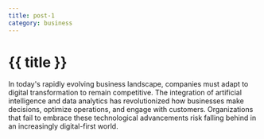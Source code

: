 ```yaml
---
title: post-1
category: business
---
```


# {{ title }}

In today's rapidly evolving business landscape, companies must adapt to digital transformation to remain competitive. The integration of artificial intelligence and data analytics has revolutionized how businesses make decisions, optimize operations, and engage with customers. Organizations that fail to embrace these technological advancements risk falling behind in an increasingly digital-first world. 